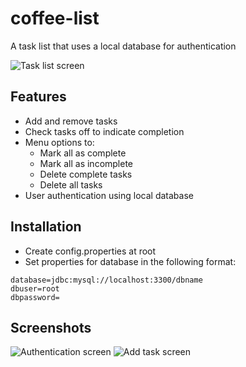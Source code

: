 # coffee-list

A task list that uses a local database for authentication

![Task list screen](https://lh3.googleusercontent.com/3fOYlB_Eqj3n7D1DcYqV_T0qtfehuwlPuc5ZcCT7Gr0VSLOifU_fzViDeQQyk5XNsk9_EgYllK4vD_nGG1FEXa4L9syducuFJT-TrcTX=w401-h586-rw-no)

## Features

* Add and remove tasks
* Check tasks off to indicate completion
* Menu options to:
  * Mark all as complete
  * Mark all as incomplete
  * Delete complete tasks
  * Delete all tasks
* User authentication using local database

## Installation

* Create config.properties at root
* Set properties for database in the following format:
```
database=jdbc:mysql://localhost:3300/dbname
dbuser=root
dbpassword=
```

## Screenshots

![Authentication screen](https://lh3.googleusercontent.com/gTiso4VjdFFmruz9XazcanTlAJFbj2EKcwuw5B1nr3gfoneyjccSiHfm_j7EKo4r0r2Di8ILbjjNtncMnbnOHxCZ9ahhCusf4iARxops=w432-h526-rw-no)
![Add task screen](https://lh3.googleusercontent.com/Mdeesw7P7C1gjrUoArdFY4K77XZyjOk3MlxhuvuGz2kkRw67Adk7OBYn2zb6qZkXSEEPwA0RcnpCmCcUh18VM0BBy3sEOClNpMo2T8-H=w364-h526-rw-no)
